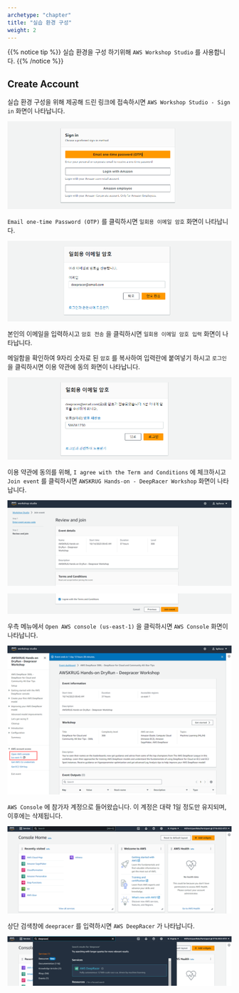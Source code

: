 ```yaml
---
archetype: "chapter"
title: "실습 환경 구성"
weight: 2
---
```


{{% notice tip %}}
실습 환경을 구성 하기위해 `AWS Workshop Studio` 를 사용합니다.
{{% /notice %}}

## Create Account

실습 환경 구성을 위해 제공해 드린 링크에 접속하시면 `AWS Workshop Studio - Sign in` 화면이 나타납니다.

![](./images/studio-01.png)

`Email one-time Password (OTP)` 를 클릭하시면 `일회용 이메일 암호` 화면이 나타납니다.

![](./images/studio-02.png)

본인의 이메일을 입력하시고 `암호 전송` 을 클릭하시면 `일회용 이메일 암호 입력` 화면이 나타납니다.

메일함을 확인하여 9자리 숫자로 된 `암호` 를 복사하여 입력란에 붙여넣기 하시고 `로그인` 을 클릭하시면 이용 약관에 동의 화면이 나타납니다.

![](./images/studio-03.png)

이용 약관에 동의를 위해, `I agree with the Term and Conditions` 에 체크하시고 `Join event` 를 클릭하시면 `AWSKRUG Hands-on - DeepRacer Workshop` 화면이 나타납니다.

![](./images/studio-04.png)

![](./images/studio-05.png)

우측 메뉴에서 `Open AWS console (us-east-1)` 을 클릭하시면 `AWS Console` 화면이 나타납니다.

![](./images/studio-06.png)

`AWS Console` 에 참가자 계정으로 들어왔습니다. 이 계정은 대략 1일 정도만 유지되며, 이후에는 삭제됩니다.

![](./images/studio-07.png)

상단 검색창에 `deepracer` 를 입력하시면 `AWS DeepRacer` 가 나타납니다.

![](./images/studio-08.png)

